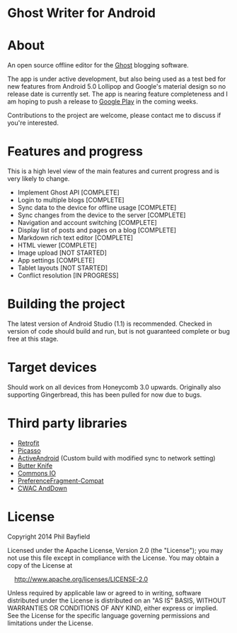 Ghost Writer for Android
========================

# About

An open source offline editor for the [Ghost](https://ghost.org/) blogging software.

The app is under active development, but also being used as a test bed for new features from Android
5.0 Lollipop and Google's material design so no release date is currently set. The app is nearing
feature completeness and I am hoping to push a release to [Google Play](https://play.google.com/) in
the coming weeks.

Contributions to the project are welcome, please contact me to discuss if you're interested.

# Features and progress

This is a high level view of the main features and current progress and is very likely to change.

* Implement Ghost API [COMPLETE]
* Login to multiple blogs [COMPLETE]
* Sync data to the device for offline usage [COMPLETE]
* Sync changes from the device to the server [COMPLETE]
* Navigation and account switching [COMPLETE]
* Display list of posts and pages on a blog [COMPLETE]
* Markdown rich text editor [COMPLETE]
* HTML viewer [COMPLETE]
* Image upload [NOT STARTED]
* App settings [COMPLETE]
* Tablet layouts [NOT STARTED]
* Conflict resolution [IN PROGRESS]

# Building the project

The latest version of Android Studio (1.1) is recommended. Checked in version of code should build
and run, but is not guaranteed complete or bug free at this stage.

# Target devices

Should work on all devices from Honeycomb 3.0 upwards. Originally also supporting Gingerbread, this
has been pulled for now due to bugs.

# Third party libraries

- [Retrofit](http://square.github.io/retrofit/)
- [Picasso](http://square.github.io/picasso/)
- [ActiveAndroid](http://www.activeandroid.com/) (Custom build with modified sync to network setting)
- [Butter Knife](http://jakewharton.github.io/butterknife/)
- [Commons IO](http://commons.apache.org/proper/commons-io/)
- [PreferenceFragment-Compat](https://github.com/Machinarius/PreferenceFragment-Compat)
- [CWAC AndDown](https://github.com/commonsguy/cwac-anddown)

# License

Copyright 2014 Phil Bayfield

Licensed under the Apache License, Version 2.0 (the "License");
you may not use this file except in compliance with the License.
You may obtain a copy of the License at

&nbsp;&nbsp;&nbsp;&nbsp;http://www.apache.org/licenses/LICENSE-2.0

Unless required by applicable law or agreed to in writing, software
distributed under the License is distributed on an "AS IS" BASIS,
WITHOUT WARRANTIES OR CONDITIONS OF ANY KIND, either express or implied.
See the License for the specific language governing permissions and
limitations under the License.